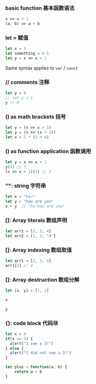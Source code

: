 ### basic function 基本函数语法
```js
x => x + 1
(a, b) => a + b
```

### let = 赋值
```js
let x = 3
let something = 8.5
let y = x => x + 1
```
Same syntax applies to `var` / `const`

### // comments 注释
```js
let y = 0
// let y = 1
y // 0
```

### () as math brackets 括号
```js
let y = (x => x + 1)
let y = (x => (x + 1))
let x = 3 * (2 + 4)
```

### () as function application 函数调用
```js
let y = x => x + 1
y(2) // 3
(x => x + 1)(2) // 3
```

### "": string 字符串
```js
let x = "hi~"
let y = "how are you"
x + y  // "hi~how are you"
```

### []: Array literals 数组声明
```js
let arr1 = [2, 3, 4]
let arr2 = [2, 3, "4"]
```

### []: Array indexing 数组取值
```js
let arr1 = [2, 3, 4]
arr1[2] // 4
```

### []: Array destruction 数组分解
```js
let [x, y] = [1, 2]

x

y
```
### {}: code block 代码块
```js
let x = 4
if(x == 3) {
  alert("I see a 3!")
} else {
  alert("I did not see a 3!")
}

let plus = function(a, b) {
	return a + b
}
```